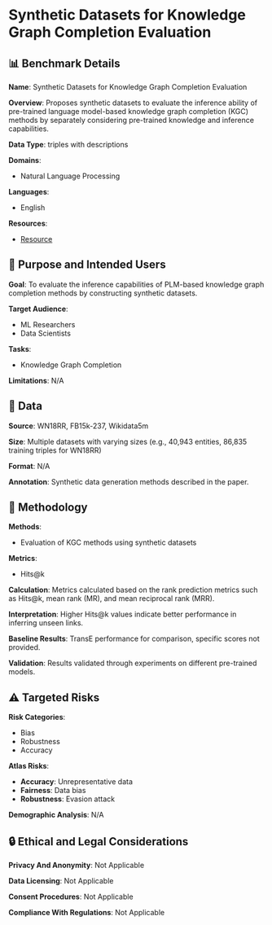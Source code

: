 # Synthetic Datasets for Knowledge Graph Completion Evaluation

## 📊 Benchmark Details

**Name**: Synthetic Datasets for Knowledge Graph Completion Evaluation

**Overview**: Proposes synthetic datasets to evaluate the inference ability of pre-trained language model-based knowledge graph completion (KGC) methods by separately considering pre-trained knowledge and inference capabilities.

**Data Type**: triples with descriptions

**Domains**:
- Natural Language Processing

**Languages**:
- English

**Resources**:
- [Resource](https://arxiv.org/abs/2311.09109)

## 🎯 Purpose and Intended Users

**Goal**: To evaluate the inference capabilities of PLM-based knowledge graph completion methods by constructing synthetic datasets.

**Target Audience**:
- ML Researchers
- Data Scientists

**Tasks**:
- Knowledge Graph Completion

**Limitations**: N/A

## 💾 Data

**Source**: WN18RR, FB15k-237, Wikidata5m

**Size**: Multiple datasets with varying sizes (e.g., 40,943 entities, 86,835 training triples for WN18RR)

**Format**: N/A

**Annotation**: Synthetic data generation methods described in the paper.

## 🔬 Methodology

**Methods**:
- Evaluation of KGC methods using synthetic datasets

**Metrics**:
- Hits@k

**Calculation**: Metrics calculated based on the rank prediction metrics such as Hits@k, mean rank (MR), and mean reciprocal rank (MRR).

**Interpretation**: Higher Hits@k values indicate better performance in inferring unseen links.

**Baseline Results**: TransE performance for comparison, specific scores not provided.

**Validation**: Results validated through experiments on different pre-trained models.

## ⚠️ Targeted Risks

**Risk Categories**:
- Bias
- Robustness
- Accuracy

**Atlas Risks**:
- **Accuracy**: Unrepresentative data
- **Fairness**: Data bias
- **Robustness**: Evasion attack

**Demographic Analysis**: N/A

## 🔒 Ethical and Legal Considerations

**Privacy And Anonymity**: Not Applicable

**Data Licensing**: Not Applicable

**Consent Procedures**: Not Applicable

**Compliance With Regulations**: Not Applicable
